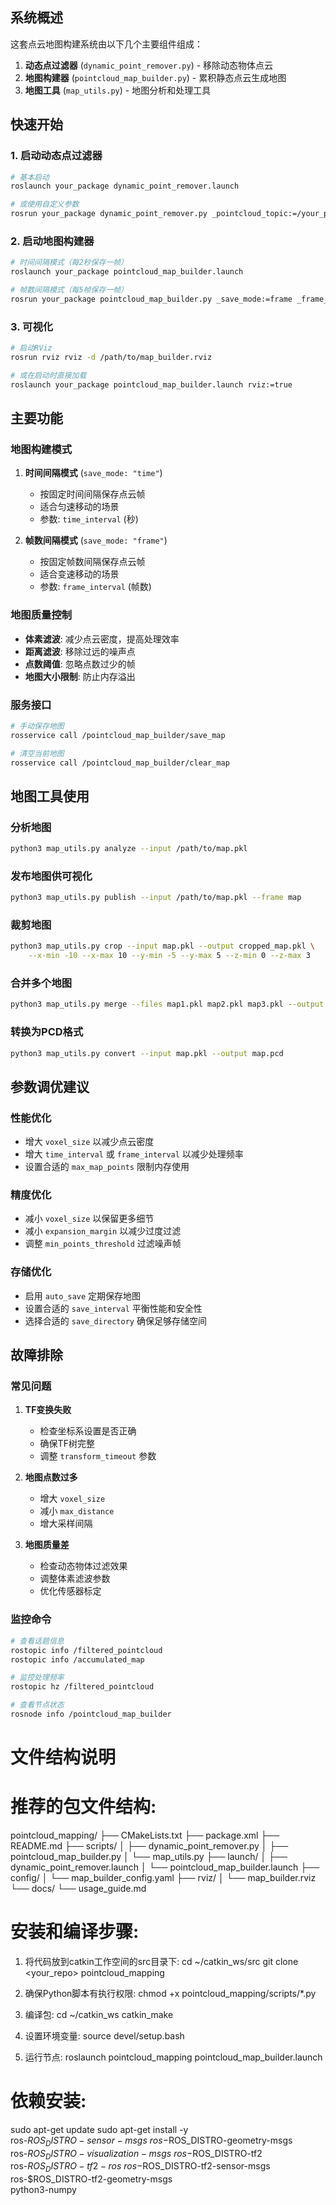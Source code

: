 ## 系统概述

这套点云地图构建系统由以下几个主要组件组成：

1. **动态点过滤器** (`dynamic_point_remover.py`) - 移除动态物体点云
2. **地图构建器** (`pointcloud_map_builder.py`) - 累积静态点云生成地图
3. **地图工具** (`map_utils.py`) - 地图分析和处理工具

## 快速开始

### 1. 启动动态点过滤器
```bash
# 基本启动
roslaunch your_package dynamic_point_remover.launch

# 或使用自定义参数
rosrun your_package dynamic_point_remover.py _pointcloud_topic:=/your_pointcloud _marker_topic:=/your_markers
```

### 2. 启动地图构建器
```bash
# 时间间隔模式（每2秒保存一帧）
roslaunch your_package pointcloud_map_builder.launch

# 帧数间隔模式（每5帧保存一帧）
rosrun your_package pointcloud_map_builder.py _save_mode:=frame _frame_interval:=5
```

### 3. 可视化
```bash
# 启动RViz
rosrun rviz rviz -d /path/to/map_builder.rviz

# 或在启动时直接加载
roslaunch your_package pointcloud_map_builder.launch rviz:=true
```

## 主要功能

### 地图构建模式

1. **时间间隔模式** (`save_mode: "time"`)
   - 按固定时间间隔保存点云帧
   - 适合匀速移动的场景
   - 参数: `time_interval` (秒)

2. **帧数间隔模式** (`save_mode: "frame"`)
   - 按固定帧数间隔保存点云帧
   - 适合变速移动的场景
   - 参数: `frame_interval` (帧数)

### 地图质量控制

- **体素滤波**: 减少点云密度，提高处理效率
- **距离滤波**: 移除过远的噪声点
- **点数阈值**: 忽略点数过少的帧
- **地图大小限制**: 防止内存溢出

### 服务接口

```bash
# 手动保存地图
rosservice call /pointcloud_map_builder/save_map

# 清空当前地图
rosservice call /pointcloud_map_builder/clear_map
```

## 地图工具使用

### 分析地图
```bash
python3 map_utils.py analyze --input /path/to/map.pkl
```

### 发布地图供可视化
```bash
python3 map_utils.py publish --input /path/to/map.pkl --frame map
```

### 裁剪地图
```bash
python3 map_utils.py crop --input map.pkl --output cropped_map.pkl \
    --x-min -10 --x-max 10 --y-min -5 --y-max 5 --z-min 0 --z-max 3
```

### 合并多个地图
```bash
python3 map_utils.py merge --files map1.pkl map2.pkl map3.pkl --output merged_map.pkl
```

### 转换为PCD格式
```bash
python3 map_utils.py convert --input map.pkl --output map.pcd
```

## 参数调优建议

### 性能优化
- 增大 `voxel_size` 以减少点云密度
- 增大 `time_interval` 或 `frame_interval` 以减少处理频率
- 设置合适的 `max_map_points` 限制内存使用

### 精度优化
- 减小 `voxel_size` 以保留更多细节
- 减小 `expansion_margin` 以减少过度过滤
- 调整 `min_points_threshold` 过滤噪声帧

### 存储优化
- 启用 `auto_save` 定期保存地图
- 设置合适的 `save_interval` 平衡性能和安全性
- 选择合适的 `save_directory` 确保足够存储空间

## 故障排除

### 常见问题

1. **TF变换失败**
   - 检查坐标系设置是否正确
   - 确保TF树完整
   - 调整 `transform_timeout` 参数

2. **地图点数过多**
   - 增大 `voxel_size`
   - 减小 `max_distance`
   - 增大采样间隔

3. **地图质量差**
   - 检查动态物体过滤效果
   - 调整体素滤波参数
   - 优化传感器标定

### 监控命令
```bash
# 查看话题信息
rostopic info /filtered_pointcloud
rostopic info /accumulated_map

# 监控处理频率
rostopic hz /filtered_pointcloud

# 查看节点状态
rosnode info /pointcloud_map_builder
```

# 文件结构说明
# 推荐的包文件结构:

pointcloud_mapping/
├── CMakeLists.txt
├── package.xml
├── README.md
├── scripts/
│   ├── dynamic_point_remover.py
│   ├── pointcloud_map_builder.py
│   └── map_utils.py
├── launch/
│   ├── dynamic_point_remover.launch
│   └── pointcloud_map_builder.launch
├── config/
│   └── map_builder_config.yaml
├── rviz/
│   └── map_builder.rviz
└── docs/
    └── usage_guide.md

# 安装和编译步骤:

1. 将代码放到catkin工作空间的src目录下:
   cd ~/catkin_ws/src
   git clone <your_repo> pointcloud_mapping

2. 确保Python脚本有执行权限:
   chmod +x pointcloud_mapping/scripts/*.py

3. 编译包:
   cd ~/catkin_ws
   catkin_make

4. 设置环境变量:
   source devel/setup.bash

5. 运行节点:
   roslaunch pointcloud_mapping pointcloud_map_builder.launch

# 依赖安装:
sudo apt-get update
sudo apt-get install -y \
    ros-$ROS_DISTRO-sensor-msgs \
    ros-$ROS_DISTRO-geometry-msgs \
    ros-$ROS_DISTRO-visualization-msgs \
    ros-$ROS_DISTRO-tf2 \
    ros-$ROS_DISTRO-tf2-ros \
    ros-$ROS_DISTRO-tf2-sensor-msgs \
    ros-$ROS_DISTRO-tf2-geometry-msgs \
    python3-numpy